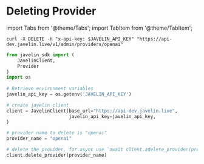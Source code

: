 # Deleting Provider
import Tabs from '@theme/Tabs';
import TabItem from '@theme/TabItem';

<Tabs>
<TabItem value="shell" label="Using the API:">

```shell
curl -X DELETE -H "x-api-key: $JAVELIN_API_KEY" "https://api-dev.javelin.live/v1/admin/providers/openai"  
```

</TabItem>

<TabItem value="py" label="In Python:">

```py
from javelin_sdk import (
    JavelinClient,
    Provider
)
import os
 
# Retrieve environment variables
javelin_api_key = os.getenv('JAVELIN_API_KEY')

# create javelin client
client = JavelinClient(base_url="https://api-dev.javelin.live",
                       javelin_api_key=javelin_api_key,
)

# provider name to delete is "openai"
provider_name = "openai"

# delete the provider, for async use `await client.adelete_provider(provider_name)`
client.delete_provider(provider_name) 

```

</TabItem>

</Tabs>
